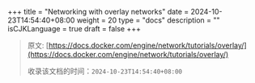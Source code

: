 +++
title = "Networking with overlay networks"
date = 2024-10-23T14:54:40+08:00
weight = 20
type = "docs"
description = ""
isCJKLanguage = true
draft = false
+++

> 原文: [https://docs.docker.com/engine/network/tutorials/overlay/](https://docs.docker.com/engine/network/tutorials/overlay/)
>
> 收录该文档的时间：`2024-10-23T14:54:40+08:00`
